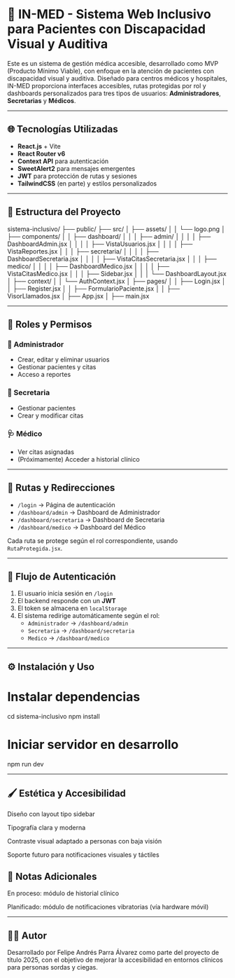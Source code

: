# 🏥 IN-MED - Sistema Web Inclusivo para Pacientes con Discapacidad Visual y Auditiva

Este es un sistema de gestión médica accesible, desarrollado como MVP (Producto Mínimo Viable), con enfoque en la atención de pacientes con discapacidad visual y auditiva. Diseñado para centros médicos y hospitales, IN-MED proporciona interfaces accesibles, rutas protegidas por rol y dashboards personalizados para tres tipos de usuarios: **Administradores**, **Secretarias** y **Médicos**.

---

## 🌐 Tecnologías Utilizadas

- **React.js** + Vite
- **React Router v6**
- **Context API** para autenticación
- **SweetAlert2** para mensajes emergentes
- **JWT** para protección de rutas y sesiones
- **TailwindCSS** (en parte) y estilos personalizados

---

## 📁 Estructura del Proyecto

sistema-inclusivo/
├── public/
├── src/
│   ├── assets/
│   │   └── logo.png
│   ├── components/
│   │   ├── dashboard/
│   │   │   ├── admin/
│   │   │   │   ├── DashboardAdmin.jsx
│   │   │   │   ├── VistaUsuarios.jsx
│   │   │   │   ├── VistaReportes.jsx
│   │   │   ├── secretaria/
│   │   │   │   ├── DashboardSecretaria.jsx
│   │   │   │   ├── VistaCitasSecretaria.jsx
│   │   │   ├── medico/
│   │   │   │   ├── DashboardMedico.jsx
│   │   │   │   ├── VistaCitasMedico.jsx
│   │   │   ├── Sidebar.jsx
│   │   │   └── DashboardLayout.jsx
│   ├── context/
│   │   └── AuthContext.jsx
│   ├── pages/
│   │   ├── Login.jsx
│   │   ├── Register.jsx
│   │   ├── FormularioPaciente.jsx
│   │   ├── VisorLlamados.jsx
│   ├── App.jsx
│   ├── main.jsx


---

## 👥 Roles y Permisos

### 🔐 Administrador
- Crear, editar y eliminar usuarios
- Gestionar pacientes y citas
- Acceso a reportes

### 📝 Secretaria
- Gestionar pacientes
- Crear y modificar citas

### 🩺 Médico
- Ver citas asignadas
- (Próximamente) Acceder a historial clínico

---

## 🧩 Rutas y Redirecciones

- `/login` → Página de autenticación
- `/dashboard/admin` → Dashboard de Administrador
- `/dashboard/secretaria` → Dashboard de Secretaria
- `/dashboard/medico` → Dashboard del Médico

Cada ruta se protege según el rol correspondiente, usando `RutaProtegida.jsx`.

---

## 🧠 Flujo de Autenticación

1. El usuario inicia sesión en `/login`
2. El backend responde con un **JWT**
3. El token se almacena en `localStorage`
4. El sistema redirige automáticamente según el rol:
   - `Administrador` → `/dashboard/admin`
   - `Secretaria` → `/dashboard/secretaria`
   - `Medico` → `/dashboard/medico`

---

## ⚙️ Instalación y Uso

# Instalar dependencias
cd sistema-inclusivo
npm install

# Iniciar servidor en desarrollo
npm run dev

---

## 🖌️ Estética y Accesibilidad
Diseño con layout tipo sidebar

Tipografía clara y moderna

Contraste visual adaptado a personas con baja visión

Soporte futuro para notificaciones visuales y táctiles

## 📌 Notas Adicionales
En proceso: módulo de historial clínico

Planificado: módulo de notificaciones vibratorias (vía hardware móvil)

---

## 🧑‍💻 Autor
Desarrollado por Felipe Andrés Parra Álvarez como parte del proyecto de título 2025, con el objetivo de mejorar la accesibilidad en entornos clínicos para personas sordas y ciegas.